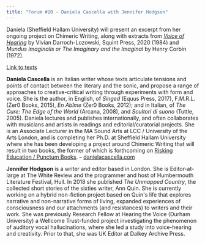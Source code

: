```yaml
---
title: "Forum #20 - Daniela Cascella with Jennifer Hodgson"
---
```


Daniela (Sheffield Hallam University) will present an excerpt from her ongoing project on Chimeric Writing, along with extracts from [*Voice of Hearing*](https://squint.press/01a_viviandarroch-lozowski_voiceofhearing/) by Vivian Darroch-Lozowski, Squint Press, 2020 (1984) and *Mundus imaginalis or The Imaginary and the Imaginal* by Henry Corbin (1972).

[Link to texts](https://www.dropbox.com/sh/tjjuvpwi169vr3k/AACJdB_uWZQ5ibciQ0WQ93axa?dl=0)

**Daniela Cascella** is an Italian writer whose texts articulate tensions and points of contact between the literary and the sonic, and propose a range of approaches to creative-critical writing through experiments with form and voice. She is the author, in English, of *Singed* (Equus Press, 2017), F.M.R.L. (Zer0 Books, 2015), *En Abîme* (Zer0 Books, 2012); and in Italian, of *The Cure: The Edge of the World* (Arcana, 2008), and *Scultori di suono* (Tuttle, 2005). Daniela lectures and publishes internationally, and often collaborates with musicians and artists in readings and editorial/curatorial projects. She is an Associate Lecturer in the MA Sound Arts at LCC / University of the Arts London, and is completing her Ph.D. at Sheffield Hallam University where she has been developing a project around Chimeric Writing that will result in two books, the former of which is forthcoming on [Risking Education / Punctum Books](https://punctumbooks.com/imprints/risking-education/). – [danielacascella.com](http://www.danielacascella.com)


**Jennifer Hodgson** is a writer and editor based in London. She is Editor-at-large at The White Review and the programmer and host of Humbermouth Literature Festival, Hull. In 2018 she published *The Unmapped Country*, the collected short stories of the sixties writer, Ann Quin. She is currently working on a hybrid non-fiction project based on Quin's life that explores narrative and non-narrative forms of living, expanded experiences of consciousness and our attachments (and resistances) to writers and their work. She was previously Research Fellow at Hearing the Voice (Durham University) a Wellcome Trust-funded project investigating the phenomenon of auditory vocal hallucinations, where she led a study into voice-hearing and creativity. Prior to that, she was UK Editor at Dalkey Archive Press.